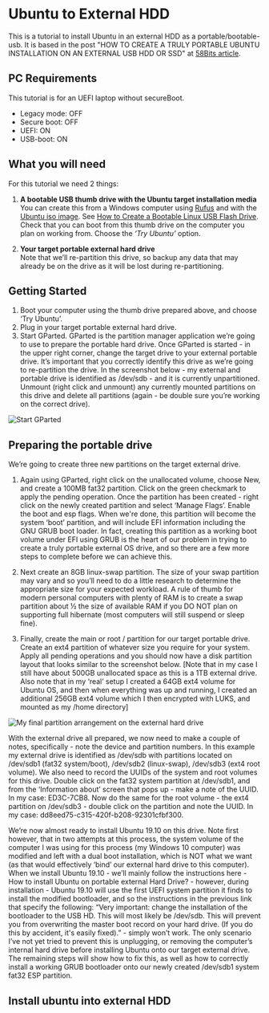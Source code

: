 # Ubuntu to External HDD
This is a tutorial to install Ubuntu in an external HDD as a portable/bootable-usb. It is based in the post "HOW TO CREATE A TRULY PORTABLE UBUNTU INSTALLATION ON AN EXTERNAL USB HDD OR SSD" at [58Bits article](https://www.58bits.com/blog/2020/02/28/how-create-truly-portable-ubuntu-installation-external-usb-hdd-or-ssd).

## PC Requirements
This tutorial is for an UEFI laptop without secureBoot.

-	Legacy mode: OFF
-	Secure boot: OFF
-	UEFI: ON
-	USB-boot: ON

## What you will need
For this tutorial we need 2 things: 

1.	**A bootable USB thumb drive with the Ubuntu target installation media**<br/>
	You can create this from a Windows computer using [Rufus](https://rufus.ie/) and with the [Ubuntu iso image](https://ubuntu.com/download/desktop). See [How to Create a Bootable Linux USB Flash Drive](https://www.youtube.com/results?search_query=linux+bootable+usb). Check that you can boot from this thumb drive on the computer you plan on working from. Choose the *‘Try Ubuntu’* option.

2.	**Your target portable external hard drive**<br/>
	Note that we’ll re-partition this drive, so backup any data that may already be on the drive as it will be lost during re-partitioning.

## Getting Started
1.	Boot your computer using the thumb drive prepared above, and choose ‘Try  Ubuntu’.
2.	Plug in your target portable external hard drive.
3.	Start GParted. GParted is the partition manager application we’re going to use to prepare the portable hard drive. Once GParted is started - in the upper right corner, change the target drive to your external portable drive. It’s important that you correctly identify this drive as we’re going to re-partition the drive. In the screenshot below - my external and portable drive is identified as /dev/sdb - and it is currently unpartitioned. Unmount (right click and unmount) any currently mounted partitions on this drive and delete all partitions (again - be double sure you’re working on the correct drive).

![Start GParted](https://github.com/danielTobon43/ubuntuExternalHDD/blob/master/examples/gparted-01.png?raw=true)

## Preparing the portable drive
We’re going to create three new partitions on the target external drive.

1.	Again using GParted, right click on the unallocated volume, choose New, and create a 100MB fat32 partition. Click on the green checkmark to apply the pending operation. Once the partition has been created - right click on the newly created partition and select ‘Manage Flags’. Enable the boot and esp flags. When we're done, this partition will become the system ‘boot’ partition, and will include EFI information including the GNU GRUB boot loader. In fact, creating this partition as a working boot volume under EFI using GRUB is the heart of our problem in trying to create a truly portable external OS drive, and so there are a few more steps to complete before we can achieve this.

2.	Next create an 8GB linux-swap partition. The size of your swap partition may vary and so you’ll need to do a little research to determine the appropriate size for your expected workload. A rule of thumb for modern personal computers with plenty of RAM is to create a swap partition about ½ the size of available RAM if you DO NOT plan on supporting full hibernate (most computers will still suspend or sleep fine).

3.	Finally, create the main or root / partition for our target portable drive. Create an ext4 partition of whatever size you require for your system. Apply all pending operations and you should now have a disk partition layout that looks similar to the screenshot below. [Note that in my case I still have about 500GB unallocated space as this is a 1TB external drive. Also note that in my ‘real’ setup I created a 64GB ext4 volume for Ubuntu OS, and then when everything was up and running, I created an additional 256GB ext4 volume which I then encrypted with LUKS, and mounted as my /home directory]

![My final partition arrangement on the external hard drive](https://github.com/danielTobon43/ubuntuExternalHDD/blob/master/examples/gparted-02.png?raw=true)

With the external drive all prepared, we now need to make a couple of notes, specifically -  note the device and partition numbers. In this example my external drive is identified as /dev/sdb with partitions located on /dev/sdb1 (fat32 system/boot), /dev/sdb2 (linux-swap), /dev/sdb3 (ext4 root volume). We also need to record the UUIDs of the system and root volumes for this drive. Double click on the fat32 system partition at /dev/sdb1, and from the ‘Information about’ screen that pops up - make a note of the UUID. In my case: ED3C-7CB8. Now do the same for the root volume - the ext4 partition on /dev/sdb3 - double click on the partition and note the UUID. In my case: dd8eed75-c315-420f-b208-92301cfbf300.

We’re now almost ready to install Ubuntu 19.10 on this drive. Note first however, that in two attempts at this process, the system volume of the computer I was using for this process (my Windows 10 computer) was modified and left with a dual boot installation, which is NOT what we want (as that would effectively ‘bind’ our external hard drive to this computer). When we install Ubuntu 19.10 - we’ll mainly follow the instructions here - How to install Ubuntu on portable external Hard Drive? - however, during installation - Ubuntu 19.10 will use the first UEFI system partition it finds to install the modified bootloader, and so the instructions in the previous link that specify the following: “Very important: change the installation of the bootloader to the USB HD. This will most likely be /dev/sdb. This will prevent you from overwriting the master boot record on your hard drive. (If you do this by accident, it's easily fixed).” - simply won’t work. The only scenario I’ve not yet tried to prevent this is unplugging, or removing the computer’s internal hard drive before installing Ubuntu onto our target external drive. The remaining steps will show how to fix this, as well as how to correctly install a working GRUB bootloader onto our newly created /dev/sdb1 system fat32 ESP partition.

## Install ubuntu into external HDD
